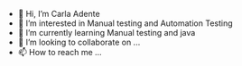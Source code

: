 - 👋 Hi, I’m Carla Adente
- 👀 I’m interested in Manual testing and Automation Testing
- 🌱 I’m currently learning Manual testing and java
- 💞️ I’m looking to collaborate on ...
- 📫 How to reach me ...

<!---
cayema123/cayema123 is a ✨ special ✨ repository because its `README.md` (this file) appears on your GitHub profile.
You can click the Preview link to take a look at your changes.
--->

